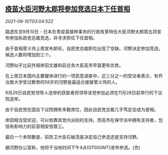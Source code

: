 <!--1631244663000-->
[疫苗大臣河野太郎将参加竞选日本下任首相](https://cn.reuters.com/article/japan-pm-candidates-0910-fri-idCNKBS2G608N)
------

<div><i>2021-09-10T03:04:52Z</i></div><p>路透东京9月10日 - 日本负责疫苗接种事务的行政改革特任大臣河野太郎周五将宣布参加执政党总裁竞选，并寻求担任下任首相。</p><p>由于首相菅义伟上周宣布卸任，自民党总裁职位出现了空缺。河野决定参加竞选，候选人数将增加到三个。</p><p>河野似乎比前外相岸田文雄和前总务大臣高市早苗更有优势。</p><p>在上周日本国内主要媒体进行的一项民意调查中，近三分之一的受访者表示，有乔治敦大学受过教育的58岁的河野是最适合接替菅义伟的人。</p><p>9月29日自民党领导人选举的获胜者将领导该党参加必须在11月28日前举行的下议院选举。</p><p>由于自民党在国会下议院拥有多数席位，因此自民党总裁几乎笃定会成为首相。</p><p>岸田相当受欢迎，可以依靠其党内派别的支持。而高市在保守派中拥有支持者，包括有影响力的前首相安倍晋三。</p><p>最后一个未知数是，前防卫大臣石破茂是决定自己参选还是支持河野。</p><p>据河野办公室称，他将于当地时间下午4点(0700GMT)宣布参选。(完)</p>
